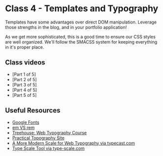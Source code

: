 # Class 4 - Templates and Typography

Templates have some advantages over direct DOM manipulation. Leverage those strengths in the blog, and in your portfolio application!

As we get more sophisticated, this is a good time to ensure our CSS styles are well organized. We'll follow the SMACSS system for keeping everything in it's proper place.

## Class videos
- [Part 1 of 5]
- [Part 2 of 5]
- [Part 3 of 5]
- [Part 4 of 5]
- [Part 5 of 5]

## Useful Resources
 - [Google Fonts](www.google.com/fonts)
 - [em VS rem](http://zellwk.com/blog/rem-vs-em/)
 - [Treehouse: Web Typography Course](teamtreehouse.com/library/web-typography)
 - [Practical Topography Site](practicaltypography.com/)
 - [A More Modern Scale for Web Typography via typecast.com](typecast.com/blog/a-more-modern-scale-for-web-typography)
 - [Type Scale Tool via type-scale.com](type-scale.com)
